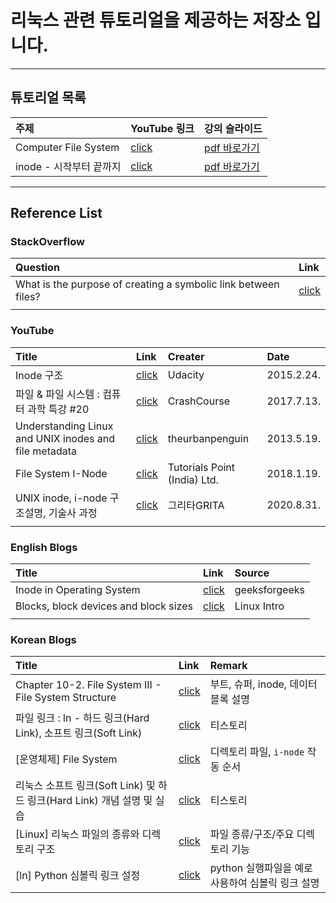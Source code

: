 # 리눅스 관련 튜토리얼을 제공하는 저장소 입니다.

---

## 튜토리얼 목록

|주제|YouTube 링크|강의 슬라이드|
|:--|:--|:--|
|Computer File System|[click](https://youtu.be/AxVMo1dp25M)|[pdf 바로가기](/01_Computer_File_system/computer_file_systems.pdf)|
|inode - 시작부터 끝까지|[click](https://youtu.be/_itDfNvm09k)|[pdf 바로가기](/02_i-node_details/02_i-node%20tutorials.pdf)|

---

## Reference List

### StackOverflow
|Question|Link|
|:---|:---|
|What is the purpose of creating a symbolic link between files?|[click](https://stackoverflow.com/questions/58314491/what-is-the-purpose-of-creating-a-symbolic-link-between-files)|
|||

### YouTube
|Title|Link|Creater|Date|
|:---|:---|:---|:---|
|Inode 구조|[click](https://www.youtube.com/watch?v=tMVj22EWg6A)|Udacity|2015.2.24.|
|파일 & 파일 시스템 : 컴퓨터 과학 특강 #20|[click](https://youtu.be/KN8YgJnShPM)|CrashCourse|2017.7.13.|
|Understanding Linux and UNIX inodes and file metadata|[click](https://youtu.be/_6VJ8WfWI4k)|theurbanpenguin|2013.5.19.|
|File System I-Node|[click](https://youtu.be/uX4k8stjg4I)|Tutorials Point (India) Ltd.|2018.1.19.|
|UNIX inode, i-node 구조설명, 기술사 과정|[click](https://youtu.be/YMNPmJD81N4)|그리타GRITA|2020.8.31.|
|||||

### English Blogs
|Title|Link|Source|
|:---|:---|:---|
|Inode in Operating System|[click](https://www.geeksforgeeks.org/inode-in-operating-system/)|geeksforgeeks|
|Blocks, block devices and block sizes|[click](http://www.linuxintro.org/wiki/Blocks,_block_devices_and_block_sizes)|Linux Intro|
||||

### Korean Blogs
|Title|Link|Remark|
|:---|:---|:---|
|Chapter 10-2. File System III - File System Structure|[click](https://asfirstalways.tistory.com/145)|부트, 슈퍼, inode, 데이터 블록 설명|
|파일 링크 : ln - 하드 링크(Hard Link), 소프트 링크(Soft Link)|[click](https://6kkki.tistory.com/10)| 티스토리|
|[운영체제] File System|[click](https://cpm0722.github.io/operating-system/file-system)|디렉토리 파일, `i-node` 작동 순서|
|리눅스 소프트 링크(Soft Link) 및 하드 링크(Hard Link) 개념 설명 및 실습|[click](https://ndb796.tistory.com/506)|티스토리|
|[Linux] 리눅스 파일의 종류와 디렉토리 구조|[click](https://coding-factory.tistory.com/499)|파일 종류/구조/주요 디렉토리 기능|
|[ln] Python 심볼릭 링크 설정|[click](https://passwd.tistory.com/entry/ln-Python-%EC%8B%AC%EB%B3%BC%EB%A6%AD-%EB%A7%81%ED%81%AC-%EC%84%A4%EC%A0%95)|python 실행파일을 예로 사용하여 심볼릭 링크 설명|



